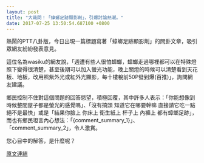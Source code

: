 ```yaml
---
layout: post
title: "大哉問！「蟑螂足跡顯影劑」，引爆討論熱潮。"
date: 2017-07-25 13:50:54.687100 +0800
---
```


熱鬧的PTT八卦版，今日出現一篇標題寫著「蟑螂足跡顯影劑」的問卦文章，吸引眾網友紛紛發表意見。

這位名為wasiku的網友說，「週遭有些人很怕蟑螂，蟑螂走過哪裡都可以在特殊燈照下變得很清楚，甚至後期可以加入螢光功能，晚上關燈的時候可以清楚看到天花板、地板，改用照紫外光或紅外光顯影，每十樓稅前50P發到爆(百推)」，詢問網友建議。

鄉民控制不住對這個問題的回答慾望，積極回覆，其中許多人表示：「你能想像到時候整間屋子都是螢光的感覺嗎」、「沒有搞頭 知道它在哪要幹嘛 直接請它吃一點絕不是最快」或是「結果你臉上 你床上 衛生紙上 杯子上 內褲上 都有蟑螂足跡」，而也有鄉民坦言內心想法：「{comment_summary_1}」、「comment_summary_2」，令人激賞。

您心目中的解答，是什麼呢？

<a href = "https://www.ptt.cc/bbs/Gossiping/M.1500950297.A.CD0.html">原文連結</a>

